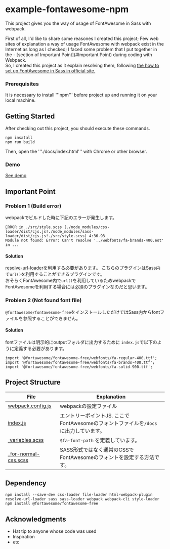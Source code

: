 # example-fontawesome-npm
This project gives you the way of usage of FontAwesome in Sass with webpack.  

First of all, I'd like to share some reasones I created this project; Few web sites of explanation a way of usage FontAwesome with webpack exist in the Internet as long as I checked; I faced some problem that I put together in the - [section of Important Point](#Important Point) during coding with Webpack.  
So, I created this project as it explain resolving them, following [the how to set up FontAwesome in Sass in official site.](https://fontawesome.com/v5.0/how-to-use/on-the-web/using-with/sass)


### Prerequisites
It is necessary to install '''npm''' before project up and running it on your local machine.  


## Getting Started
After checking out this project, you should execute these commands.  
```
npm insatall
npm run build
```

Then, open the '''./docs/index.html''' with Chrome or other browser.  


### Demo
[See demo](https://fukugit.github.io/example-fontawesome-npm/index.html)

## Important Point
### Problem 1 (Build error)
webpackでビルドした時に下記のエラーが発生します。
```
ERROR in ./src/style.scss (./node_modules/css-loader/dist/cjs.js!./node_modules/sass-loader/dist/cjs.js!./src/style.scss) 4:36-93
Module not found: Error: Can't resolve '../webfonts/fa-brands-400.eot' in ...
```

#### Solution
[resolve-url-loader](https://www.npmjs.com/package/resolve-url-loader?utm_source=pocket_mylist)を利用する必要があります。
こちらのプラグインはSass内で```url()```を利用することができるプラグインです。  
おそらくFontAwesome内で```url()```を利用しているためwebpackでFontAwesomeを利用する場合には必須のプラグインなのだと思います。

### Problem 2 (Not found font file)
```@fortawesome/fontawesome-free```をインストールしただけではSass内からfontファイルを参照することができません。

#### Solution
fontファイルは明示的にoutputフォルダに出力するために ```index.js```で以下のように定義する必要があります。
```
import '@fortawesome/fontawesome-free/webfonts/fa-regular-400.ttf';
import '@fortawesome/fontawesome-free/webfonts/fa-brands-400.ttf';
import '@fortawesome/fontawesome-free/webfonts/fa-solid-900.ttf';
```

## Project Structure
| File                                    | Explanation                                               |
| --------------------------------------- | --------------------------------------------------------- |
| [webpack.config.js](/webpack.config.js) | webpackの設定ファイル                                            |
| [index.js](/src/index.js)               | エントリーポイントJS. ここでFontAwesomeのフォントファイルを```/docs```に出力しています。 |
| [_variables.scss](/src/_variables.scss) | ```$fa-font-path``` を定義しています。                             |
| [_for-normal-css.scss](/src/_for-normal-css.scss) | SASS形式ではなく通常のCSSでFontAwesomeのフォントを設定する方法です。                             |


## Dependency 

```
npm install --save-dev css-loader file-loader html-webpack-plugin resolve-url-loader sass sass-loader webpack webpack-cli style-loader
npm install @fortawesome/fontawesome-free
```

## Acknowledgments

* Hat tip to anyone whose code was used
* Inspiration
* etc
